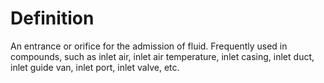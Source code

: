 # Definition

An entrance or orifice for the admission of fluid. Frequently used in
compounds, such as inlet air, inlet air temperature, inlet casing, inlet
duct, inlet guide van, inlet port, inlet valve, etc.
